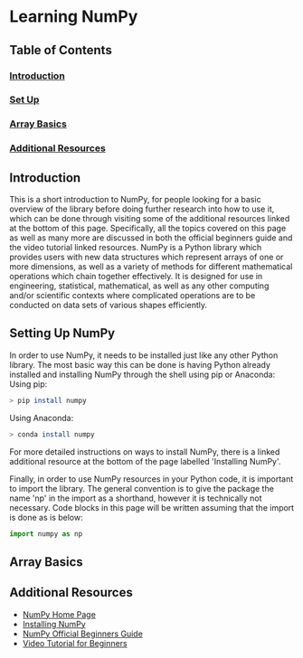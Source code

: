 # Learning NumPy

## Table of Contents

### [Introduction](#introduction-1)

### [Set Up](#setting-up-numpy-1)

### [Array Basics](#array-basics-1)

### [Additional Resources](#additional-resources-1)

## Introduction
This is a short introduction to NumPy, for people looking for a basic overview of the library before doing further research into how to use it, which can be done through visiting some of the additional resources linked at the bottom of this page. Specifically, all the topics covered on this page as well as many more are discussed in both the official beginners guide and the video tutorial linked resources.
NumPy is a Python library which provides users with new data structures which represent arrays of one or more dimensions, as well as a variety of methods for different mathematical operations which chain together effectively. It is designed for use in engineering, statistical, mathematical, as well as any other computing and/or scientific contexts where complicated operations are to be conducted on data sets of various shapes efficiently.

## Setting Up NumPy
In order to use NumPy, it needs to be installed just like any other Python library. The most basic way this can be done is having Python already installed and installing NumPy through the shell using pip or Anaconda:
Using pip:
```bash
> pip install numpy
```
Using Anaconda:
```bash
> conda install numpy
```
For more detailed instructions on ways to install NumPy, there is a linked additional resource at the bottom of the page labelled 'Installing NumPy'.

Finally, in order to use NumPy resources in your Python code, it is important to import the library. The general convention is to give the package the name 'np' in the import as a shorthand, however it is technically not necessary. Code blocks in this page will be written assuming that the import is done as is below:
```py
import numpy as np
```

## Array Basics


## Additional Resources

- [NumPy Home Page](https://numpy.org/)
- [Installing NumPy](https://numpy.org/install/)
- [NumPy Official Beginners Guide](https://numpy.org/doc/stable/user/absolute_beginners.html)
- [Video Tutorial for Beginners](https://www.youtube.com/watch?v=QUT1VHiLmmI&ab_channel=freeCodeCamp.org)
